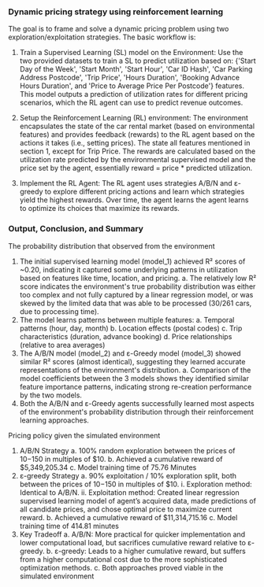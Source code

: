 ### Dynamic pricing strategy using reinforcement learning

The goal is to frame and solve a dynamic pricing problem using two exploration/exploitation strategies. The basic workflow is:

1. Train a Supervised Learning (SL) model on the Environment: Use the two provided datasets to train a SL to predict utilization based on: {'Start Day of the Week', 'Start Month', 'Start Hour', 'Car ID Hash', 'Car Parking Address Postcode', 'Trip Price', 'Hours Duration', 'Booking Advance Hours Duration', and 'Price to Average Price Per Postcode'} features. This model outputs a prediction of utilization rates for different pricing scenarios, which the RL agent can use to predict revenue outcomes. 

2. Setup the Reinforcement Learning (RL) environment: The environment encapsulates the state of the car rental market (based on environmental features) and provides feedback (rewards) to the RL agent based on the actions it takes (i.e., setting prices). The state all features mentioned in section 1, except for Trip Price. The rewards are calculated based on the utilization rate predicted by the environmental supervised model and the price set by the agent, essentially reward = price * predicted utilization.

3. Implement the RL Agent: The RL agent uses strategies A/B/N and ε-greedy to explore different pricing actions and learn which strategies yield the highest rewards. Over time, the agent learns the agent learns to optimize its choices that maximize its rewards.


### Output, Conclusion, and Summary
The probability distribution that observed from the environment
1.	The initial supervised learning model (model_1) achieved R² scores of ~0.20, indicating it captured some underlying patterns in utilization based on features like time, location, and pricing.
a.	The relatively low R² score indicates the environment's true probability distribution was either too complex and not fully captured by a linear regression model, or was skewed by the limited data that was able to be processed (30/261 cars, due to processing time).
2.	The model learns patterns between multiple features:
a.	Temporal patterns (hour, day, month)
b.	Location effects (postal codes)
c.	Trip characteristics (duration, advance booking)
d.	Price relationships (relative to area averages)
3.	The A/B/N model (model_2) and ε-Greedy model (model_3) showed similar R² scores (almost identical), suggesting they learned accurate representations of the environment's distribution.
a.	Comparison of the model coefficients between the 3 models shows they identified similar feature importance patterns, indicating strong re-creation performance by the two models.
4.	Both the A/B/N and ε-Greedy agents successfully learned most aspects of the environment's probability distribution through their reinforcement learning approaches.

Pricing policy given the simulated environment
1.	A/B/N Strategy
a.	100% random exploration between the prices of $10-$150 in multiples of $10.
b.	Achieved a cumulative reward of $5,349,205.34
c.	Model training time of 75.76 Minutes
2.	ε-greedy Strategy
a.	90% exploitation / 10% exploration split, both between the prices of $10-$150 in multiples of $10.
i.	Exploration method: Identical to A/B/N.
ii.	Exploitation method: Created linear regression supervised learning model of agent’s acquired data, made predictions of all candidate prices, and chose optimal price to maximize current reward.
b.	Achieved a cumulative reward of $11,314,715.16
c.	Model training time of 414.81 minutes
3.	Key Tradeoff
a.	A/B/N: More practical for quicker implementation and lower computational load, but sacrifices cumulative reward relative to ε-greedy.
b.	ε-greedy: Leads to a higher cumulative reward, but suffers from a higher computational cost due to the more sophisticated optimization methods. 
c.	Both approaches proved viable in the simulated environment

